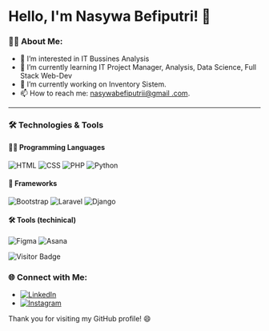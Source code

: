 # Hello, I'm Nasywa Befiputri! 👋

### 👨‍💻 About Me:
- 👀 I’m interested in IT Bussines Analysis
- 🌱 I’m currently learning IT Project Manager, Analysis, Data Science, Full Stack Web-Dev
- 🔭 I’m currently working on Inventory Sistem.
- 📫 How to reach me: [nasywabefiputrii@gmail .com](mailto:nasywabefiputrii@gmail.com).

---

### 🛠️ Technologies & Tools

#### 🧑‍💻 Programming Languages
![HTML](https://img.shields.io/badge/-HTML5-333333?style=flat&logo=html5)
![CSS](https://img.shields.io/badge/-CSS3-333333?style=flat&logo=css3)
![PHP](https://img.shields.io/badge/-PHP-333333?style=flat&logo=php)
![Python](https://img.shields.io/badge/-Python-333333?style=flat&logo=python)

#### 🚀 Frameworks
![Bootstrap](https://img.shields.io/badge/-Bootstrap-333333?style=flat&logo=bootstrap)
![Laravel](https://img.shields.io/badge/-Laravel-333333?style=flat&logo=laravel)
![Django](https://img.shields.io/badge/-Django-333333?style=flat&logo=django)

#### 🛠️ Tools (techinical)
![Figma](https://img.shields.io/badge/-Figma-333333?style=flat&logo=figma)
![Asana](https://img.shields.io/badge/-Asana-333333?style=flat&logo=asana)



![Visitor Badge](https://visitor-badge.laobi.icu/badge?page_id=yourusername)


### 🌐 Connect with Me:
- [![LinkedIn](https://img.shields.io/badge/LinkedIn-blue?style=flat-square&logo=linkedin)](www.linkedin.com/in/nasywabefiputri)
- [![Instagram](https://img.shields.io/badge/Instagram-E4405F?style=flat-square&logo=instagram&logoColor=white)](https://www.instagram.com/nasywabefi/)
<!-- [Portfolio](https://yourportfolio.com)
--->

Thank you for visiting my GitHub profile! 😄


<!---
nasywabefi/nasywabefi is a ✨ special ✨ repository because its `README.md` (this file) appears on your GitHub profile.
You can click the Preview link to take a look at your changes.
--->
